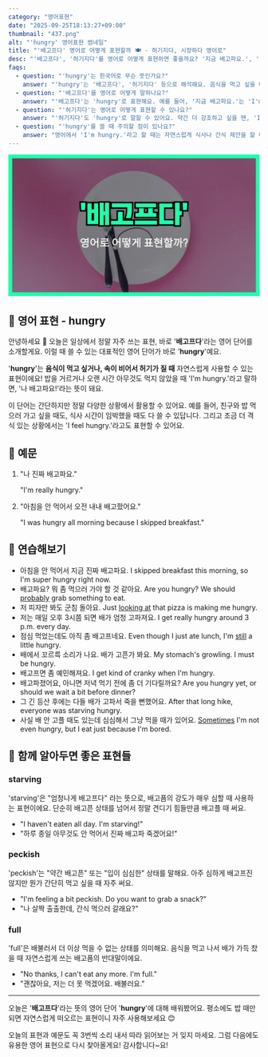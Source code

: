 ```yaml
---
category: "영어표현"
date: "2025-09-25T18:13:27+09:00"
thumbnail: "437.png"
alt: "'hungry' 영어표현 썸네일"
title: "'배고프다' 영어로 어떻게 표현할까 🍽️ - 허기지다, 시장하다 영어로"
desc: "'배고프다', '허기지다'를 영어로 어떻게 표현하면 좋을까요? '지금 배고파요.', '아침부터 아무것도 안 먹어서 허기져요.' 등을 영어로 표현하는 법을 배워봅시다. 다양한 예문을 통해서 연습하고 본인의 표현으로 만들어 보세요."
faqs: 
  - question: "'hungry'는 한국어로 무슨 뜻인가요?"
    answer: "'hungry'는 '배고프다', '허기지다' 등으로 해석해요. 음식을 먹고 싶을 때나 속이 비어 있는 느낌이 있을 때 주로 써요."
  - question: "'배고프다'를 영어로 어떻게 말하나요?"
    answer: "'배고프다'는 'hungry'로 표현해요. 예를 들어, '지금 배고파요.'는 'I'm hungry right now.'라고 해요."
  - question: "'허기지다'는 영어로 어떻게 표현할 수 있나요?"
    answer: "'허기지다'도 'hungry'로 말할 수 있어요. 약간 더 강조하고 싶을 땐, 'I'm starving.' 같은 표현도 써요. 예를 들어, '아침부터 아무것도 안 먹어서 허기져요.'는 'I'm hungry because I haven't eaten anything since morning.'라고 해요."
  - question: "'hungry'를 쓸 때 주의할 점이 있나요?"
    answer: "영어에서 'I'm hungry.'라고 할 때는 자연스럽게 식사나 간식 제안을 할 때 쓰여요. 너무 자주 쓰면 짜증내 보일 수 있으니 상황에 맞게 잘 사용해봐요!"
---
```


!['hungry' 영어표현](./437.png)

## 🌟 영어 표현 - hungry

안녕하세요 👋 오늘은 일상에서 정말 자주 쓰는 표현, 바로 '**배고프다**'라는 영어 단어를 소개할게요. 이럴 때 쓸 수 있는 대표적인 영어 단어가 바로 '**hungry**'예요. 

'**hungry**'는 **음식이 먹고 싶거나, 속이 비어서 허기가 질 때** 자연스럽게 사용할 수 있는 표현이에요! 밥을 거르거나 오랜 시간 아무것도 먹지 않았을 때 'I'm hungry.'라고 말하면, '나 배고파요!'라는 뜻이 돼요.

이 단어는 간단하지만 정말 다양한 상황에서 활용할 수 있어요. 예를 들어, 친구와 밥 먹으러 가고 싶을 때도, 식사 시간이 임박했을 때도 다 쓸 수 있답니다. 그리고 조금 더 격식 있는 상황에서는 'I feel hungry.'라고도 표현할 수 있어요.


## 📖 예문

<!-- MAINTAIN the same spacing and line breaks as in the provided text below. -->

1.  "나 진짜 배고파요."

    "I'm really hungry."

2.  "아침을 안 먹어서 오전 내내 배고팠어요."

    "I was hungry all morning because I skipped breakfast."



## 💬 연습해보기

<ul data-interactive-list>

  <li data-interactive-item>
    <span data-toggler>아침을 안 먹어서 지금 진짜 배고파요.</span>
    <span data-answer>I skipped breakfast this morning, so I'm super hungry right now.</span>
  </li>

  <li data-interactive-item>
    <span data-toggler>배고파요? 뭐 좀 먹으러 가야 할 것 같아요.</span>
    <span data-answer>Are you hungry? We should <a href="/blog/in-english/281.probably/">probably</a> grab something to eat.</span>
  </li>

  <li data-interactive-item>
    <span data-toggler>저 피자만 봐도 군침 돌아요.</span>
    <span data-answer>Just <a href="/blog/in-english/319.look-at/">looking at</a> that pizza is making me hungry.</span>
  </li>

  <li data-interactive-item>
    <span data-toggler>저는 매일 오후 3시쯤 되면 배가 엄청 고파져요.</span>
    <span data-answer>I get really hungry around 3 p.m. every day.</span>
  </li>

  <li data-interactive-item>
    <span data-toggler>점심 먹었는데도 아직 좀 배고프네요.</span>
    <span data-answer>Even though I just ate lunch, I'm <a href="/blog/in-english/254.still/">still</a> a little hungry.</span>
  </li>

  <li data-interactive-item>
    <span data-toggler>배에서 꼬르륵 소리가 나요. 배가 고픈가 봐요.</span>
    <span data-answer>My stomach's growling. I must be hungry.</span>
  </li>

  <li data-interactive-item>
    <span data-toggler>배고프면 좀 예민해져요.</span>
    <span data-answer>I get kind of cranky when I'm hungry.</span>
  </li>

  <li data-interactive-item>
    <span data-toggler>배고파졌어요, 아니면 저녁 먹기 전에 좀 더 기다릴까요?</span>
    <span data-answer>Are you hungry yet, or should we wait a bit before dinner?</span>
  </li>

  <li data-interactive-item>
    <span data-toggler>그 긴 등산 후에는 다들 배가 고파서 죽을 뻔했어요.</span>
    <span data-answer>After that long hike, everyone was starving hungry.</span>
  </li>

  <li data-interactive-item>
    <span data-toggler>사실 배 안 고플 때도 있는데 심심해서 그냥 먹을 때가 있어요.</span>
    <span data-answer><a href="/blog/in-english/270.sometimes/">Sometimes</a> I'm not even hungry, but I eat just because I'm bored.</span>
  </li>

</ul>

## 🤝 함께 알아두면 좋은 표현들

### starving

'starving'은 "엄청나게 배고프다" 라는 뜻으로, 배고픔의 강도가 매우 심할 때 사용하는 표현이에요. 단순히 배고픈 상태를 넘어서 정말 견디기 힘들만큼 배고플 때 써요.

- "I haven't eaten all day. I'm starving!"
- "하루 종일 아무것도 안 먹어서 진짜 배고파 죽겠어요!"

### peckish

'peckish'는 "약간 배고픈" 또는 "입이 심심한" 상태를 말해요. 아주 심하게 배고프진 않지만 뭔가 간단히 먹고 싶을 때 자주 써요.

- "I'm feeling a bit peckish. Do you want to grab a snack?"
- "나 살짝 출출한데, 간식 먹으러 갈래요?"

### full

'full'은 배불러서 더 이상 먹을 수 없는 상태를 의미해요. 음식을 먹고 나서 배가 가득 찼을 때 자연스럽게 쓰는 배고픔의 반대말이에요.

- "No thanks, I can't eat any more. I'm full."
- "괜찮아요, 저는 더 못 먹겠어요. 배불러요."

---

오늘은 '**배고프다**'라는 뜻의 영어 단어 '**hungry**'에 대해 배워봤어요. 평소에도 밥 때만 되면 자연스럽게 떠오르는 표현이니 자주 사용해보세요 😊

오늘의 표현과 예문도 꼭 3번씩 소리 내서 따라 읽어보는 거 잊지 마세요. 그럼 다음에도 유용한 영어 표현으로 다시 찾아올게요! 감사합니다~요!


